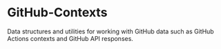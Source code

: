# GitHub-Contexts

Data structures and utilities for working with GitHub data
such as GitHub Actions contexts and GitHub API responses.
